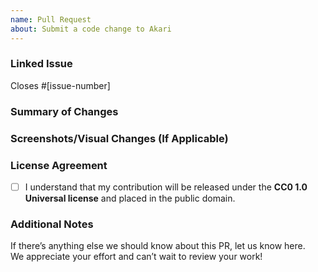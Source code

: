 ```yaml
---
name: Pull Request
about: Submit a code change to Akari
---
```


### Linked Issue

<!-- Thank you for contributing to Akari! Please make sure this PR is linked to an issue.   -->

Closes #[issue-number]

### Summary of Changes

<!-- Please let us know what this PR is about. -->
<!-- What does it fix, add, or improve? -->
<!-- Why is it helpful? -->

### Screenshots/Visual Changes (If Applicable)

<!-- If your change involves UI updates, feel free to share screenshots or videos to show what's new. -->

### License Agreement

- [ ] I understand that my contribution will be released under the **CC0 1.0 Universal license** and placed in the public domain.

### Additional Notes

If there’s anything else we should know about this PR, let us know here.  
We appreciate your effort and can’t wait to review your work!
